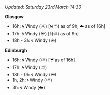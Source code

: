 *Updated: Saturday 23rd March 14:30*

**Glasgow**

* 16h: :cyclone: Windy (:sunny:) [:cyclone:(:partly_sunny:) as of 9h, :cloud: as of 16h]
* 17h: :cyclone: Windy (:sunny:) [:cyclone:(:partly_sunny:) as of 9h]
* 18h - 3h: :cyclone: Windy (:sunny:)

**Edinburgh**

* 16h: :cyclone: Windy (:partly_sunny:) [:umbrella: as of 16h]
* 17h: :cyclone: Windy (:partly_sunny:)
* 18h - 0h: :cyclone: Windy (:sunny:)
* 1h, 2h: :cyclone: Windy (:partly_sunny:)
* 3h: :cyclone: Windy (:cloud:)
